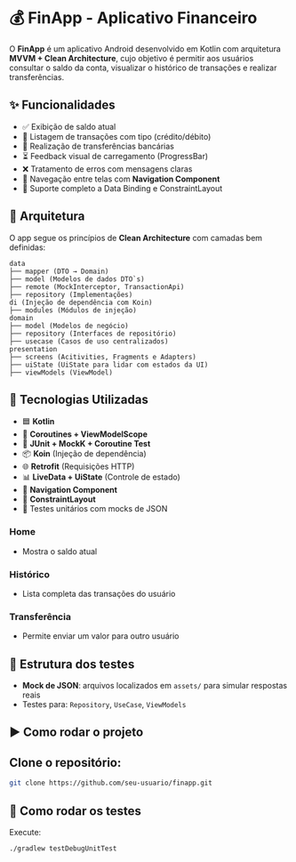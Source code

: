 # 💰 FinApp - Aplicativo Financeiro

O **FinApp** é um aplicativo Android desenvolvido em Kotlin com arquitetura **MVVM + Clean Architecture**, 
cujo objetivo é permitir aos usuários consultar o saldo da conta, visualizar o histórico de transações e realizar transferências.

## ✨ Funcionalidades

- ✅ Exibição de saldo atual
- 📄 Listagem de transações com tipo (crédito/débito)
- 🔁 Realização de transferências bancárias
- ⏳ Feedback visual de carregamento (ProgressBar)
- ❌ Tratamento de erros com mensagens claras
- 🎯 Navegação entre telas com **Navigation Component**
- 📱 Suporte completo a Data Binding e ConstraintLayout

## 🧱 Arquitetura

O app segue os princípios de **Clean Architecture** com camadas bem definidas:

```
data
├── mapper (DTO → Domain)
├── model (Modelos de dados DTO`s)
├── remote (MockInterceptor, TransactionApi)
├── repository (Implementações)
di (Injeção de dependência com Koin)
├── modules (Módulos de injeção)
domain
├── model (Modelos de negócio)
├── repository (Interfaces de repositório)
├── usecase (Casos de uso centralizados)
presentation
├── screens (Acitivities, Fragments e Adapters)
├── uiState (UiState para lidar com estados da UI)
├── viewModels (ViewModel)

```

## 🔧 Tecnologias Utilizadas

- 🟦 **Kotlin**
- 🔄 **Coroutines + ViewModelScope**
- 🧪 **JUnit + MockK + Coroutine Test**
- 📦 **Koin** (Injeção de dependência)
- 🌐 **Retrofit** (Requisições HTTP)
- 📊 **LiveData + UiState** (Controle de estado)
- 🧩 **Navigation Component**
- 🧱 **ConstraintLayout**
- 🧪 Testes unitários com mocks de JSON

### Home
- Mostra o saldo atual

### Histórico
- Lista completa das transações do usuário

### Transferência
- Permite enviar um valor para outro usuário

## 📁 Estrutura dos testes

- **Mock de JSON**: arquivos localizados em `assets/` para simular respostas reais
- Testes para: `Repository`, `UseCase`, `ViewModels`

## ▶️ Como rodar o projeto

## Clone o repositório:
   ```bash
   git clone https://github.com/seu-usuario/finapp.git
   ```

## 🧪 Como rodar os testes

Execute:
```bash
./gradlew testDebugUnitTest
```

```
